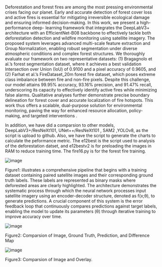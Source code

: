 Deforestation and forest fires are among the most pressing environmental crises facing our planet. Early and accurate detection of forest cover loss and active fires is essential for mitigating irreversible ecological damage and ensuring informed decision-making. In this work, we present a high-performance deep- learning framework that integrates the DeepLabV3+ architecture with an EfficientNet-B08 backbone to effectively tackle both deforestation detection and wildfire monitoring using satellite imagery. The proposed system leverages advanced multi-scale feature extraction and Group Normalization, enabling robust segmentation under diverse atmospheric conditions and complex forest structures. We thoroughly evaluate our framework on two representative datasets: (1) Bragagnolo et al.’s forest segmentation dataset, where it achieves a best validation Intersection over Union (IoU) of 0.9100 and a pixel accuracy of 0.9605, and (2) Farhat et al.’s FireDataset_20m forest fire dataset, which poses extreme class imbalance between fire and non-fire pixels. Despite this challenge, our model attains 99.95% accuracy, 93.16% precision, and 91.47% recall, underscoring its capacity to effectively identify active fires while minimizing false alarms. Qualitative analyses further demonstrate precise boundary delineation for forest cover and accurate localization of fire hotspots. This work thus offers a scalable, dual-purpose solution for environmental monitoring, paving the way for enhanced resource allocation, policy-making, and targeted interventions . 


In addition, we have did a comparsion to other models, DeepLabV3+/ResNeXt101, UNet++/ResNeXt101 , SAM2 ,YOLOv8, as the script is upload to github. Also, we have the script to generate the charts to calculate the peformance metric.
The e12best is the script used to analysis of the deforestation datset, and e12bestv2 is for preloading the images in RAM to reduce training time.
The fire16.py is for the forest fire training.

![image](https://github.com/user-attachments/assets/312999d1-7dee-46e8-8b51-6043e400dab8)

 Figure1: illustrates a comprehensive pipeline that begins with a training dataset containing paired satellite images and their corresponding ground truth labels. These labels are represented as binary masks where deforested areas are clearly highlighted. The architecture demonstrates the systematic process through which the neural network processes input satellite imagery using an encoder-decoder structure, denoted as f(x;θ), to generate predictions. A crucial component of this system is the error feedback loop that continuously compares predictions against target labels, enabling the model to update its parameters (θ) through iterative training to improve accuracy over time.





 


![image](https://github.com/user-attachments/assets/a0bf72bf-c740-41d3-8efa-036de36a13ee)

Figure2: Comparsion of Image, Ground Truth, Prediction, and Difference Map

![image](https://github.com/user-attachments/assets/41098dd6-c755-485c-851d-272de0a3cc04)

Figure3: Comparsion of Image and Overlay.
